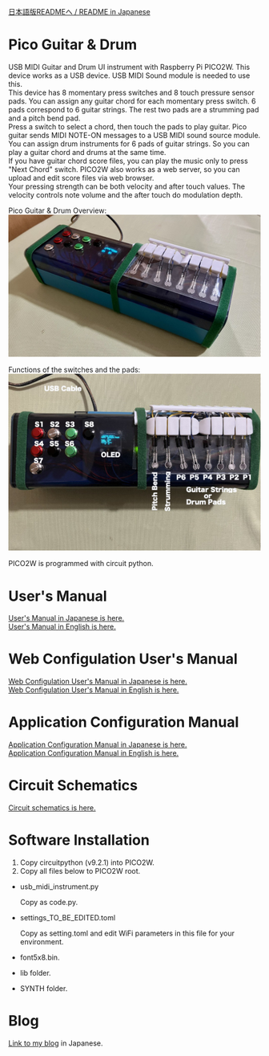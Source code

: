 [日本語版READMEへ / README in Japanese](https://github.com/ohira-s/PicoGuitarDrum2Web/blob/master/README_Jp.md)  
# Pico Guitar & Drum
USB MIDI Guitar and Drum UI instrument with Raspberry Pi PICO2W.  This device works as a USB device.  USB MIDI Sound module is needed to use this.  
This device has 8 momentary press switches and 8 touch pressure sensor pads.  You can assign any guitar chord for each momentary press switch.  6 pads correspond to 6 guitar strings.  The rest two pads are a strumming pad and a pitch bend pad.  
Press a switch to select a chord, then touch the pads to play guitar.  Pico guitar sends MIDI NOTE-ON messages to a USB MIDI sound source module.  
You can assign drum instruments for 6 pads of guitar strings.  So you can play a guitar chord and drums at the same time.  
If you have guitar chord score files, you can play the music only to press "Next Chord" switch.  PICO2W also works as a web server, so you can upload and edit score files via web browser.  
Your pressing strength can be both velocity and after touch values.  The velocity controls note volume and the after touch do modulation depth.   

Pico Guitar & Drum Overview:  
![picogd_overview2](https://github.com/ohira-s/PicoGuitarDrum2Web/blob/master/Docs/picogd_overview2.jpg)  

Functions of the switches and the pads:  
![picogd_overview2](https://github.com/ohira-s/PicoGuitarDrum2Web/blob/master/Docs/picogd_labels.jpg)  

PICO2W is programmed with circuit python.  

# User's Manual
[User's Manual in Japanese is here.](https://github.com/ohira-s/PicoGuitarDrum2Web/blob/master/Docs/UsersManual.md)  
[User's Manual in English is here.](https://github.com/ohira-s/PicoGuitarDrum2Web/blob/master/Docs/UsersManual_Eng.md)  

# Web Configulation User's Manual
[Web Configulation User's Manual in Japanese is here.](https://github.com/ohira-s/PicoGuitarDrum2Web/blob/master/Docs/WebConfigManual.md)  
[Web Configulation User's Manual in English is here.](https://github.com/ohira-s/PicoGuitarDrum2Web/blob/master/Docs/WebConfigManual_Eng.md)  

# Application Configuration Manual
[Application Configuration Manual in Japanese is here.](https://github.com/ohira-s/PicoGuitarDrum2Web/blob/master/Docs/ConfigManual.md)  
[Application Configuration Manual in English is here.](https://github.com/ohira-s/PicoGuitarDrum2Web/blob/master/Docs/ConfigManual_Eng.md)  

# Circuit Schematics
[Circuit schematics is here.](https://github.com/ohira-s/PicoGuitarDrum2Web/blob/master/Docs/PICO_Guitar_Circuit.pdf)

# Software Installation
1) Copy circuitpython (v9.2.1) into PICO2W.  
2) Copy all files below to PICO2W root.  

- usb_midi_instrument.py  

	Copy as code.py.  
- settings_TO_BE_EDITED.toml

	Copy as setting.toml and edit WiFi parameters in this file for your environment.  

- font5x8.bin.  
- lib folder.  
- SYNTH folder.  

# Blog
[Link to my blog](https://www.thymes-square.net/?p=705) in Japanese.  
